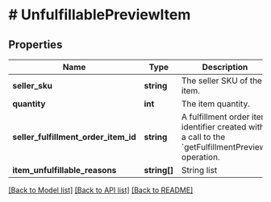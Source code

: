 # # UnfulfillablePreviewItem

## Properties

Name | Type | Description | Notes
------------ | ------------- | ------------- | -------------
**seller_sku** | **string** | The seller SKU of the item. |
**quantity** | **int** | The item quantity. |
**seller_fulfillment_order_item_id** | **string** | A fulfillment order item identifier created with a call to the &#x60;getFulfillmentPreview&#x60; operation. |
**item_unfulfillable_reasons** | **string[]** | String list | [optional]

[[Back to Model list]](../../README.md#models) [[Back to API list]](../../README.md#endpoints) [[Back to README]](../../README.md)
